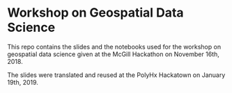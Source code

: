 # Workshop on Geospatial Data Science

This repo contains the slides and the notebooks used for the workshop on geospatial data science given at the McGill Hackathon on November 16th, 2018.

The slides were translated and reused at the PolyHx Hackatown on January 19th, 2019.
